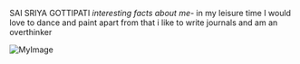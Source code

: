 SAI SRIYA GOTTIPATI
*interesting facts about me-* in my leisure time  I would love to dance and paint  apart from that i like to write journals and am an overthinker 

![MyImage](https://user-images.githubusercontent.com/98078429/152247587-202651e0-5752-4f34-a87e-470bc08a00b3.jpeg)


